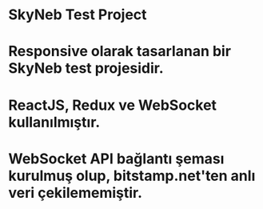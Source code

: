 # SkyNeb Test Project
# Responsive olarak tasarlanan bir SkyNeb test projesidir. 
#  ReactJS, Redux ve WebSocket kullanılmıştır.
#  WebSocket API bağlantı şeması kurulmuş olup, bitstamp.net'ten anlı veri çekilememiştir.
